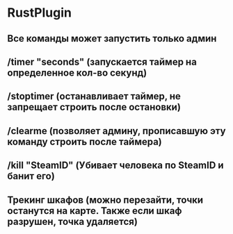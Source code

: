 # RustPlugin

## Все команды может запустить только админ

## /timer "seconds" (запускается таймер на определенное кол-во секунд)
## /stoptimer (останавливает таймер, не запрещает строить после остановки)
## /clearme (позволяет админу, прописавшую эту команду строить после таймера)
## /kill "SteamID" (Убивает человека по SteamID и банит его)

## Трекинг шкафов (можно перезайти, точки останутся на карте. Также если шкаф разрушен, точка удаляется)


